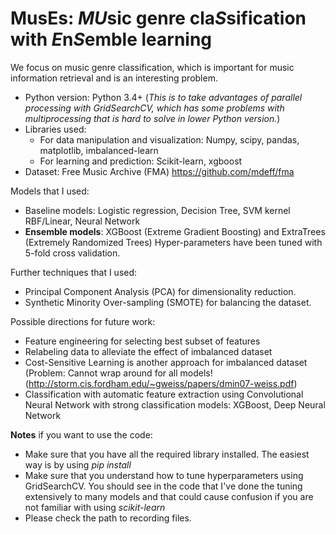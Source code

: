 # MusEs: *MU*sic genre cla*S*sification with *E*n*S*emble learning

We focus on music genre classification, which is important for music information retrieval and is an interesting problem. 

- Python version: Python 3.4+ (*This is to take advantages of parallel processing with GridSearchCV, which has some problems with multiprocessing that is hard to solve in lower Python version.*)
- Libraries used: 
	- For data manipulation and visualization: Numpy, scipy, pandas, matplotlib, imbalanced-learn
	- For learning and prediction: Scikit-learn, xgboost
- Dataset: Free Music Archive (FMA) https://github.com/mdeff/fma

Models that I used:
- Baseline models: Logistic regression, Decision Tree, SVM kernel RBF/Linear, Neural Network
- **Ensemble models**: XGBoost (Extreme Gradient Boosting) and ExtraTrees (Extremely Randomized Trees)
Hyper-parameters have been tuned with 5-fold cross validation.

Further techniques that I used:
- Principal Component Analysis (PCA) for dimensionality reduction.
- Synthetic Minority Over-sampling (SMOTE) for balancing the dataset.

Possible directions for future work:
- Feature engineering for selecting best subset of features
- Relabeling data to alleviate the effect of imbalanced dataset
- Cost-Sensitive Learning is another approach for imbalanced dataset (Problem: Cannot wrap around for all models! (http://storm.cis.fordham.edu/~gweiss/papers/dmin07-weiss.pdf)
- Classification with automatic feature extraction using Convolutional Neural Network with strong classification models: XGBoost, Deep Neural Network

**Notes** if you want to use the code:
- Make sure that you have all the required library installed. The easiest way is by using *pip install*
- Make sure that you understand how to tune hyperparameters using GridSearchCV. You should see in the code that I've done the tuning extensively to many models and that could cause confusion if you are not familiar with using *scikit-learn*
- Please check the path to recording files.



